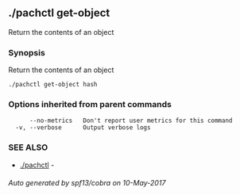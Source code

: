 ## ./pachctl get-object

Return the contents of an object

### Synopsis


Return the contents of an object

```
./pachctl get-object hash
```

### Options inherited from parent commands

```
      --no-metrics   Don't report user metrics for this command
  -v, --verbose      Output verbose logs
```

### SEE ALSO
* [./pachctl](./pachctl.md)	 - 

###### Auto generated by spf13/cobra on 10-May-2017
